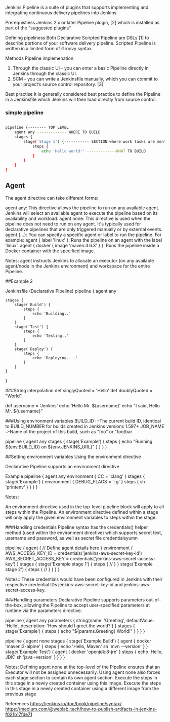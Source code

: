 Jenkins Pipeline is a suite of plugins that supports implementing and integrating continuous delivery pipelines into Jenkins

Prerequistiess
Jenkins 2.x or later
Pipeline plugin, [2] which is installed as part of the "suggested plugins" 

Defining pipeliness
Both Declarative
Scripted Pipeline
are DSLs [1] to describe portions of your software delivery pipeline. Scripted Pipeline is written in a limited form of Groovy syntax.


Methods Pipeline implemenation 
1. Through the classic UI - you can enter a basic Pipeline directly in Jenkins through the classic UI.
2. SCM - you can write a Jenkinsfile manually, which you can commit to your project’s source control repository. [3]


Best practise
It is generally considered best practice to define the Pipeline in a Jenkinsfile which Jenkins will then load directly from source control.


### simple pipeline
```bash

pipeline {-------- TOP LEVEL
    agent any ------------- WHERE TO BUILD
    stages {
        stage('Stage 1') {----------- SECTION where work tasks are mentioned.
            steps {
                echo 'Hello world!' -------------WHAT TO BUILD
            }
        }
    }
}
```

## Agent
The agent directive can take different forms:

agent any: This directive allows the pipeline to run on any available agent. Jenkins will select an available agent to execute the pipeline based on its availability and workload.
agent none: This directive is used when the pipeline does not need to run on any agent. It's typically used for declarative pipelines that are only triggered manually or by external events.
agent {...}: You can specify a specific agent or label to run the pipeline. For example:
agent { label 'linux' }: Runs the pipeline on an agent with the label 'linux'.
agent { docker { image 'maven:3.6.3' } }: Runs the pipeline inside a Docker container with the specified image.


Notes:
agent instructs Jenkins to allocate an executor (on any available agent/node in the Jenkins environment) and workspace for the entire Pipeline.

##Example 2

Jenkinsfile (Declarative Pipeline)
pipeline {
    agent any

    stages {
        stage('Build') {
            steps {
                echo 'Building..'
            }
        }
        stage('Test') {
            steps {
                echo 'Testing..'
            }
        }
        stage('Deploy') {
            steps {
                echo 'Deploying....'
            }
        }
    }
}



###String interpolation
def singlyQuoted = 'Hello'
def doublyQuoted = "World"


def username = 'Jenkins'
echo 'Hello Mr. ${username}'
echo "I said, Hello Mr. ${username}"


###Using environment variables
BUILD_ID ::-The current build ID, identical to BUILD_NUMBER for builds created in Jenkins versions 1.597+
JOB_NAME ::-Name of the project of this build, such as "foo" or "foo/bar

pipeline {
    agent any
    stages {
        stage('Example') {
            steps {
                echo "Running ${env.BUILD_ID} on ${env.JENKINS_URL}"
            }
        }
    }
}



##Setting environment variables
Using the environment directive

Declarative Pipeline supports an environment directive

Example
pipeline {
    agent any
    environment { 
        CC = 'clang'
    }
    stages {
        stage('Example') {
            environment { 
                DEBUG_FLAGS = '-g'
            }
            steps {
                sh 'printenv'
            }
        }
    }
}

Notes:

An environment directive used in the top-level pipeline block will apply to all steps within the Pipeline.
An environment directive defined within a stage will only apply the given environment variables to steps within the stage.



###Handling credentials
Pipeline syntax has the credentials() helper method (used within the environment directive) which supports secret text, username and password, as well as secret file credentialsyumn


pipeline {
    agent {
        // Define agent details here
    }
    environment {
        AWS_ACCESS_KEY_ID     = credentials('jenkins-aws-secret-key-id')
        AWS_SECRET_ACCESS_KEY = credentials('jenkins-aws-secret-access-key')
    }
    stages {
        stage('Example stage 1') {
            steps {
                // 
            }
        }
        stage('Example stage 2') {
            steps {
                // 
            }
        }
    }
}

Notes::
These credentials would have been configured in Jenkins with their respective credential IDs
jenkins-aws-secret-key-id and jenkins-aws-secret-access-key.




###Handling parameters
Declarative Pipeline supports parameters out-of-the-box, allowing the Pipeline to accept user-specified parameters at runtime via the parameters directive.

pipeline {
    agent any
    parameters {
        string(name: 'Greeting', defaultValue: 'Hello', description: 'How should I greet the world?')
    }
    stages {
        stage('Example') {
            steps {
                echo "${params.Greeting} World!"
            }
        }
    }
}



pipeline {
    agent none 
    stages {
        stage('Example Build') {
            agent { docker 'maven:3-alpine' } 
            steps {
                echo 'Hello, Maven'
                sh 'mvn --version'
            }
        }
        stage('Example Test') {
            agent { docker 'openjdk:8-jre' } 
            steps {
                echo 'Hello, JDK'
                sh 'java -version'
            }
        }
    }
}


Notes:
Defining agent none at the top-level of the Pipeline ensures that an Executor will not be assigned unnecessarily. Using agent none also forces each stage section to contain its own agent section.
Execute the steps in this stage in a newly created container using this image.
Execute the steps in this stage in a newly created container using a different image from the previous stage





References
https://jenkins.io/doc/book/pipeline/syntax/
https://medium.com/@weblab_tech/how-to-publish-artifacts-in-jenkins-f021b17fde71
